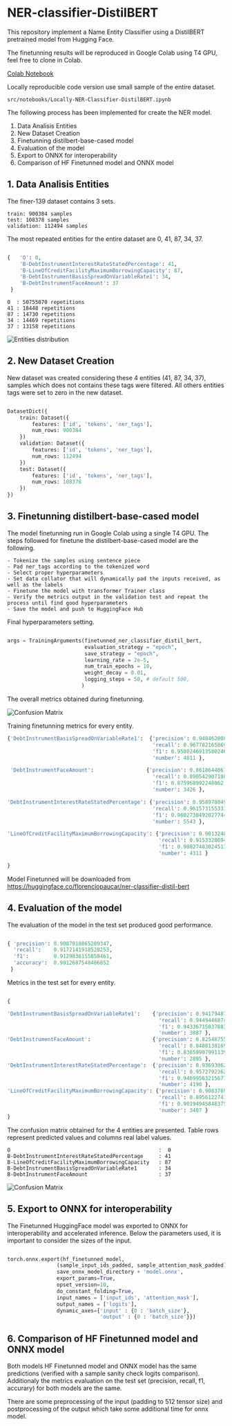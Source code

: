 # NER-classifier-DistilBERT

This repository implement a Name Entity Classifier using a DistilBERT pretrained model from Hugging Face.

The finetunning results will be reproduced in Google Colab using T4 GPU, feel free to clone in Colab.

<a href="https://drive.google.com/file/d/1DbbvAdZ5lYEXfIvhMfr91SA5LHWj-yxq/view?usp=share_link" target="_blank">Colab Notebook</a>


Locally reproducible code version use small sample of the entire dataset.

```console
src/notebooks/Locally-NER-Classifier-DistilBERT.ipynb
```

The following process has been implemented for create the NER model.

1. Data Analisis Entities
2. New Dataset Creation
3. Finetunning distilbert-base-cased model 
4. Evaluation of the model
5. Export to ONNX for interoperability
6. Comparison of HF Finetunned model and ONNX model


## 1. Data Analisis Entities

The finer-139 dataset contains 3 sets.

    train: 900384 samples
    test: 108378 samples
    validation: 112494 samples

The most repeated entities for the entire dataset are 0, 41, 87, 34, 37.

```python

{   'O': 0,
    'B-DebtInstrumentInterestRateStatedPercentage': 41,
    'B-LineOfCreditFacilityMaximumBorrowingCapacity': 87,
    'B-DebtInstrumentBasisSpreadOnVariableRate1': 34,
    'B-DebtInstrumentFaceAmount': 37
 }

```

    0  : 50755070 repetitions
    41 : 18448 repetitions
    87 : 14730 repetitions
    34 : 14469 repetitions
    37 : 13158 repetitions

![Entities distribution](./docs/entities-distribution.png?  "Title")

## 2. New Dataset Creation

New dataset was created considering these 4 entities (41, 87, 34, 37), samples which does not contains these tags were filtered. All others entities tags were set to zero in the new dataset. 

```python

DatasetDict({
    train: Dataset({
        features: ['id', 'tokens', 'ner_tags'],
        num_rows: 900384
    })
    validation: Dataset({
        features: ['id', 'tokens', 'ner_tags'],
        num_rows: 112494
    })
    test: Dataset({
        features: ['id', 'tokens', 'ner_tags'],
        num_rows: 108378
    })
})
```

## 3. Finetunning distilbert-base-cased model 

The model finetunning run in Google Colab using a single T4 GPU. The steps followed for finetune the distilbert-base-cased model are the following.

    - Tokenize the samples using sentence piece
    - Pad ner_tags according to the tokenized word
    - Select proper hyperparameters 
    - Set data collator that will dynamically pad the inputs received, as well as the labels
    - Finetune the model with transformer Trainer class
    - Verify the metrics output in the validation test and repeat the process until find good hyperparameters
    - Save the model and push to HuggingFace Hub

Final hyperparameters setting.

```python

args = TrainingArguments(finetunned_ner_classifier_distil_bert,
                         evaluation_strategy = "epoch",
                         save_strategy = "epoch",
                         learning_rate = 2e-5,
                         num_train_epochs = 10,
                         weight_decay = 0.01,
                         logging_steps = 50, # default 500,
                        )

```

The overall metrics obtained during finetunning. 

![Confusion Matrix](./docs/training-metrics.png?  "Title")

Training finetunning metrics for every entity.

```python
{'DebtInstrumentBasisSpreadOnVariableRate1':  {'precision': 0.9484620085557139, 
                                               'recall': 0.9677821658698815, 
                                               'f1': 0.9580246913580246, 
                                               'number': 4811 }, 

 'DebtInstrumentFaceAmount':                 {'precision': 0.861864406779661, 
                                               'recall': 0.8905429071803853, 
                                               'f1': 0.875968992248062, 
                                               'number': 3426 }, 

'DebtInstrumentInterestRateStatedPercentage': {'precision': 0.9589780496581504, 
                                               'recall': 0.9615731553310481, 
                                               'f1': 0.9602738492027744, 
                                               'number': 5543 }, 

'LineOfCreditFacilityMaximumBorrowingCapacity': {'precision': 0.9013248058474189, 
                                                 'recall': 0.9153328694038506, 
                                                 'f1': 0.9082748302451376, 
                                                 'number': 4311 }

}
```

Model Finetunned will be downloaded from https://huggingface.co/florenciopaucar/ner-classifier-distil-bert


## 4. Evaluation of the model

The evaluation of the model in the test set produced good performance.

```python

{ 'precision': 0.9087918865209347,
  'recall':    0.9172141918528253,
  'f1':        0.9129836155858461,
  'accuracy':  0.9912687548406852
 }

```
Metrics in the test set for every entity.

```python

{

'DebtInstrumentBasisSpreadOnVariableRate1':    {'precision': 0.9417948717948718, 
                                                 'recall': 0.9449446874196038, 
                                                 'f1': 0.9433671503788366, 
                                                 'number': 3887 }, 
'DebtInstrumentFaceAmount':                    {'precision': 0.8254875588433087, 
                                                 'recall': 0.8480138169257341, 
                                                 'f1': 0.8365990799113989, 
                                                 'number': 2895 }, 
'DebtInstrumentInterestRateStatedPercentage':  {'precision': 0.9369306236860546, 
                                                 'recall': 0.9572792362768496, 
                                                 'f1': 0.9469956321567701, 
                                                 'number': 4190 }, 
'LineOfCreditFacilityMaximumBorrowingCapacity': {'precision': 0.9083769633507853, 
                                                 'recall': 0.8956122741611701, 
                                                 'f1': 0.9019494584837545, 
                                                 'number': 3487 }
}

```

The confusion matrix obtained for the 4 entities are presented. Table rows represent predicted values 
and columns real label values.


    O                                                :  0
    B-DebtInstrumentInterestRateStatedPercentage     : 41
    B-LineOfCreditFacilityMaximumBorrowingCapacity   : 87
    B-DebtInstrumentBasisSpreadOnVariableRate1       : 34
    B-DebtInstrumentFaceAmount                       : 37



![Confusion Matrix](./docs/confusion-matrix.png?  "Title")


## 5. Export to ONNX for interoperability

The Finetunned HuggingFace model was exported to ONNX for interoperability and accelerated inference. Below the parameters used, it is important to consider the sizes of the input.

```python

torch.onnx.export(hf_finetunned_model,                                         # model being run
                (sample_input_ids_padded, sample_attention_mask_padded),       # model input (or a tuple for multiple inputs)
                save_onnx_model_directory + 'model.onnx',                      # where to save the model (can be a file or file-like object)
                export_params=True,                                            # store the trained parameter weights inside the model file
                opset_version=10,                                              # the ONNX version to export the model to
                do_constant_folding=True,                                      # whether to execute constant folding for optimization
                input_names = ['input_ids', 'attention_mask'],                 # the model's input names
                output_names = ['logits'],                                     # the model's output names
                dynamic_axes={'input' : {0 : 'batch_size'},                    # variable length axes
                              'output' : {0 : 'batch_size'}})

```

## 6. Comparison of HF Finetunned model and ONNX model

Both models HF Finetunned model and ONNX model has the same predictions (verified with a sample sanity check logits comparison). Additionaly the metrics evaluation on the test set (precision, recall, f1, accurary) for both models are the same. 

There are some preprocessing of the input (padding to 512 tensor size) and postprocessing of the output which take some additional time for onnx model.






